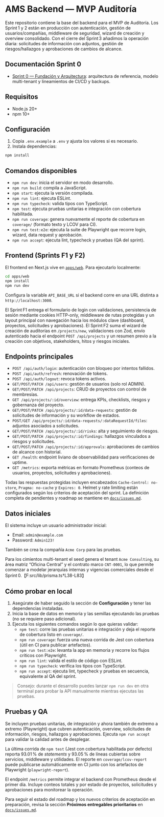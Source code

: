 # AMS Backend — MVP Auditoría

Este repositorio contiene la base del backend para el MVP de Auditoría. Los Sprint 1 y 2 están en producción con autenticación, gestión de usuarios/compañías, middleware de seguridad, wizard de creación y overview consolidado. Con el cierre del Sprint 3 añadimos la operación diaria: solicitudes de información con adjuntos, gestión de riesgos/hallazgos y aprobaciones de cambios de alcance.

## Documentación Sprint 0

- [Sprint 0 — Fundación y Arquitectura](docs/sprint-0-foundation.md): arquitectura de referencia, modelo multi-tenant y lineamientos de CI/CD y backups.

## Requisitos

- Node.js 20+
- npm 10+

## Configuración

1. Copia `.env.example` a `.env` y ajusta los valores si es necesario.
2. Instala dependencias:

```bash
npm install
```

## Comandos disponibles

- `npm run dev`: inicia el servidor en modo desarrollo.
- `npm run build`: compila a JavaScript.
- `npm start`: ejecuta la versión compilada.
- `npm run lint`: ejecuta ESLint.
- `npm run typecheck`: valida tipos con TypeScript.
- `npm test`: ejecuta pruebas unitarias e integración con cobertura habilitada.
- `npm run coverage`: genera nuevamente el reporte de cobertura en `coverage/` (formato texto y LCOV para CI).
- `npm run test:e2e`: ejecuta la suite de Playwright que recorre login, wizard, data request y aprobación.
- `npm run accept`: ejecuta lint, typecheck y pruebas (QA del sprint).

## Frontend (Sprints F1 y F2)

El frontend en Next.js vive en [`apps/web`](apps/web). Para ejecutarlo localmente:

```bash
cd apps/web
npm install
npm run dev
```

Configura la variable `API_BASE_URL` si el backend corre en una URL distinta a `http://localhost:3000`.

El Sprint F1 entrega el formulario de login con validaciones, persistencia de sesión mediante cookies HTTP-only, middleware de
rutas protegidas y un layout principal con navegación hacia los módulos clave (dashboard, proyectos, solicitudes y aprobaciones).
El Sprint F2 suma el wizard de creación de auditorías en `/projects/new`, validaciones con Zod, envío autenticado hacia el
endpoint `POST /api/projects` y un resumen previo a la creación con objetivos, stakeholders, hitos y riesgos iniciales.

## Endpoints principales

- `POST /api/auth/login`: autenticación con bloqueo por intentos fallidos.
- `POST /api/auth/refresh`: renovación de tokens.
- `POST /api/auth/logout`: revoca tokens activos.
- `GET/POST/PATCH /api/users`: gestión de usuarios (solo rol ADMIN).
- `GET/POST/PATCH /api/projects`: CRUD de proyectos con control de membresías.
- `GET /api/projects/:id/overview`: entrega KPIs, checklists, riesgos y gobernanza del proyecto.
- `GET/POST/PATCH /api/projects/:id/data-requests`: gestión de solicitudes de información y su workflow de estados.
- `POST/GET /api/projects/:id/data-requests/:dataRequestId/files`: adjuntos asociados a solicitudes.
- `GET/POST/PATCH /api/projects/:id/risks`: alta y seguimiento de riesgos.
- `GET/POST/PATCH /api/projects/:id/findings`: hallazgos vinculados a riesgos y solicitudes.
- `GET/POST/PATCH /api/projects/:id/approvals`: aprobaciones de cambios de alcance con historial.
- `GET /health`: endpoint liviano de observabilidad para verificaciones de uptime.
- `GET /metrics`: exporta métricas en formato Prometheus (conteos de usuarios, proyectos, solicitudes y aprobaciones).

Todas las respuestas protegidas incluyen encabezados `Cache-Control: no-store`, `Pragma: no-cache` y `Expires: 0`. Helmet y rate limiting están configurados según los criterios de aceptación del sprint. La definición completa de pendientes y roadmap se mantiene en [`docs/issues.md`](docs/issues.md).

## Datos iniciales

El sistema incluye un usuario administrador inicial:

- Email: `admin@example.com`
- Password: `Admin123!`

También se crea la compañía `Acme Corp` para las pruebas.

Para los cimientos multi-tenant el seed genera el tenant `Acme Consulting`, su área matriz “Oficina Central” y el contrato marco `CNT-0001`, lo que permite comenzar a modelar jerarquías internas y vigencias comerciales desde el Sprint 0.【F:src/lib/prisma.ts†L38-L83】

## Cómo probar en local

1. Asegúrate de haber seguido la sección de **Configuración** y tener las dependencias instaladas.
2. Inicia la base de datos en memoria y las semillas ejecutando las pruebas (no se requiere paso adicional).
3. Ejecuta los siguientes comandos según lo que quieras validar:
   - `npm test`: corre las pruebas unitarias e integración y deja el reporte de cobertura listo en `coverage/`.
   - `npm run coverage`: fuerza una nueva corrida de Jest con cobertura (útil en CI para publicar artefactos).
   - `npm run test:e2e`: levanta la app en memoria y recorre los flujos críticos con Playwright.
   - `npm run lint`: valida el estilo de código con ESLint.
   - `npm run typecheck`: verifica los tipos con TypeScript.
   - `npm run accept`: ejecuta lint, typecheck y pruebas en secuencia, equivalente al QA del sprint.

> Consejo: durante el desarrollo puedes lanzar `npm run dev` en otra terminal para probar la API manualmente mientras ejecutas las pruebas.

## Pruebas y QA

Se incluyen pruebas unitarias, de integración y ahora también de extremo a extremo (Playwright) que cubren autenticación, overview, solicitudes de información, riesgos, hallazgos y aprobaciones. Ejecuta `npm run accept` para validar la calidad antes de desplegar.

La última corrida de `npm test` (Jest con cobertura habilitada por defecto) reporta 93.01 % de *statements* y 93.05 % de líneas cubiertas sobre servicios, middleware y utilidades. El reporte en `coverage/lcov-report` puede publicarse automáticamente en CI junto con los artefactos de Playwright (`playwright-report`).

El endpoint `/metrics` permite integrar el backend con Prometheus desde el primer día. Incluye conteos totales y por estado de proyectos, solicitudes y aprobaciones para monitorear la operación.

Para seguir el estado del roadmap y los nuevos criterios de aceptación en preparación, revisa la sección **Próximos entregables prioritarios** en [`docs/issues.md`](docs/issues.md).
